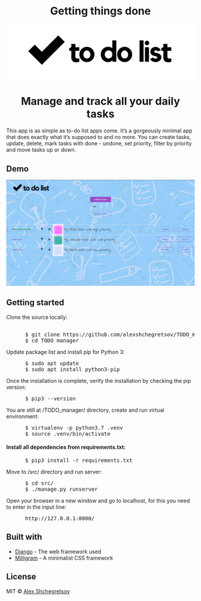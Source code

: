 <h1 align="center">Getting things done</h1>
<p align="center"><img src="images/todo.png" width=650px></p>
<h1 align="center">Manage and track all your daily tasks</h1>
<p>This app is as simple as to-do list apps come. It’s a gorgeously minimal app that does exactly what it’s supposed to and no more. You can create tasks, update, delete, mark tasks with done - undone, set priority, filter by priority and move tasks up or down.</p>
<h2>Demo</h2>
  <img src="images/demo.png">
<h2>Getting started</h2>
<p>Clone the source locally:</p>
<pre> 
      $ git clone https://github.com/alexshchegretsov/TODO_manager.git
      $ cd TODO_manager
</pre>
<p>Update package list and install pip for Python 3:</p>
<pre>
      $ sudo apt update
      $ sudo apt install python3-pip
</pre>
<p>Once the installation is complete, verify the installation by checking the pip version:</p>
<pre>
      $ pip3 --version
</pre>
<p>You are still at /TODO_manager/ directory, create and run virtual environment:</p>
<pre>
      $ virtualenv -p python3.7 .venv
      $ source .venv/bin/activate
</pre>
<h4>Install all dependencies from requirements.txt:</h4>
<pre>
      $ pip3 install -r requirements.txt
</pre>
<p>Move to /src/ directory and run server:</p>
<pre>
      $ cd src/
      $ ./manage.py runserver
</pre>
<p>Open your browser in a new window and go to localhost, for this you need to enter in the input line:</p>
<pre>
      http://127.0.0.1:8000/
</pre>
<h2>Built with</h2>
<ul>
  <li><a href="https://www.djangoproject.com/">Django</a> - The web framework used</li>
  <li><a href="https://milligram.io/">Milligram</a> - A minimalist CSS framework</li>
</ul>
<h2>License</h2>
<p>MIT &copy; <a href="https://github.com/alexshchegretsov">Alex Shchegretsov</a></p>
